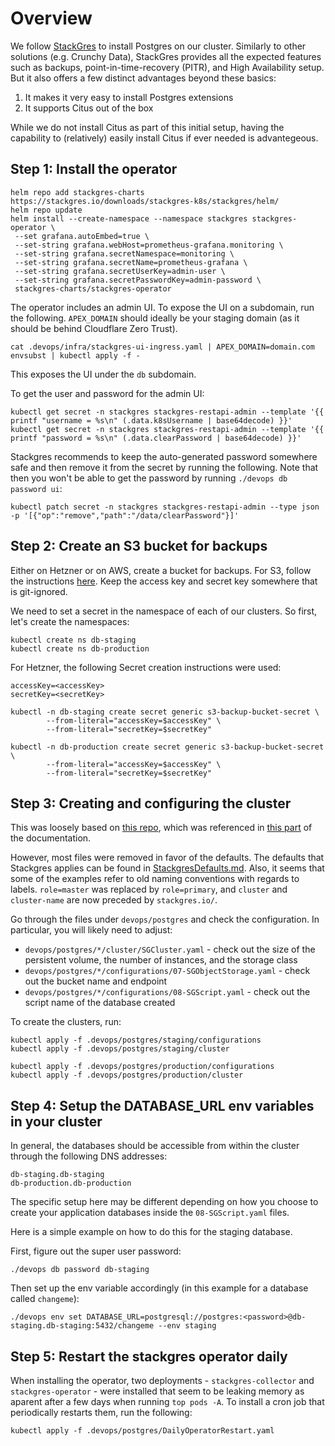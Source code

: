 # Overview

We follow [StackGres](https://stackgres.io/doc/latest/) to install Postgres on our cluster. Similarly to other solutions (e.g. Crunchy Data), StackGres provides all the expected features such as backups, point-in-time-recovery (PITR), and High Availability setup. But it also offers a few distinct advantages beyond these basics:

1. It makes it very easy to install Postgres extensions
2. It supports Citus out of the box

While we do not install Citus as part of this initial setup, having the capability to (relatively) easily install Citus if ever needed is advantegeous.

## Step 1: Install the operator

```shell
helm repo add stackgres-charts https://stackgres.io/downloads/stackgres-k8s/stackgres/helm/
helm repo update
helm install --create-namespace --namespace stackgres stackgres-operator \
 --set grafana.autoEmbed=true \
 --set-string grafana.webHost=prometheus-grafana.monitoring \
 --set-string grafana.secretNamespace=monitoring \
 --set-string grafana.secretName=prometheus-grafana \
 --set-string grafana.secretUserKey=admin-user \
 --set-string grafana.secretPasswordKey=admin-password \
 stackgres-charts/stackgres-operator
```

The operator includes an admin UI. To expose the UI on a subdomain, run the following. `APEX_DOMAIN` should ideally be your staging domain (as it should be behind Cloudflare Zero Trust).

```shell
cat .devops/infra/stackgres-ui-ingress.yaml | APEX_DOMAIN=domain.com envsubst | kubectl apply -f -
```

This exposes the UI under the `db` subdomain.

To get the user and password for the admin UI:

```shell
kubectl get secret -n stackgres stackgres-restapi-admin --template '{{ printf "username = %s\n" (.data.k8sUsername | base64decode) }}'
kubectl get secret -n stackgres stackgres-restapi-admin --template '{{ printf "password = %s\n" (.data.clearPassword | base64decode) }}'
```

Stackgres recommends to keep the auto-generated password somewhere safe and then remove it from the secret by running the following. Note that then you won't be able to get the password by running `./devops db password ui`:

```shell
kubectl patch secret -n stackgres stackgres-restapi-admin --type json -p '[{"op":"remove","path":"/data/clearPassword"}]'
```

## Step 2: Create an S3 bucket for backups

Either on Hetzner or on AWS, create a bucket for backups. For S3, follow the instructions [here](https://stackgres.io/doc/latest/administration/backups/eks/).
Keep the access key and secret key somewhere that is git-ignored.

We need to set a secret in the namespace of each of our clusters.
So first, let's create the namespaces:

```shell
kubectl create ns db-staging
kubectl create ns db-production
```

For Hetzner, the following Secret creation instructions were used:

```shell
accessKey=<accessKey>
secretKey=<secretKey>

kubectl -n db-staging create secret generic s3-backup-bucket-secret \
        --from-literal="accessKey=$accessKey" \
        --from-literal="secretKey=$secretKey"

kubectl -n db-production create secret generic s3-backup-bucket-secret \
        --from-literal="accessKey=$accessKey" \
        --from-literal="secretKey=$secretKey"
```

## Step 3: Creating and configuring the cluster

This was loosely based on [this repo](https://gitlab.com/ongresinc/stackgres.git), which was referenced in [this part](https://stackgres.io/doc/latest/administration/cluster-creation/best-practices/) of the documentation.

However, most files were removed in favor of the defaults. The defaults that Stackgres applies can be found in [StackgresDefaults.md](../StackgresDefaults.md). Also, it seems that some of the examples refer to old naming conventions with regards to labels. `role=master` was replaced by `role=primary`, and `cluster` and `cluster-name` are now preceded by `stackgres.io/`.

Go through the files under `devops/postgres` and check the configuration. In particular, you will likely need to adjust:

- `devops/postgres/*/cluster/SGCluster.yaml` - check out the size of the persistent volume, the number of instances, and the storage class
- `devops/postgres/*/configurations/07-SGObjectStorage.yaml` - check out the bucket name and endpoint
- `devops/postgres/*/configurations/08-SGScript.yaml` - check out the script name of the database created

To create the clusters, run:

```shell
kubectl apply -f .devops/postgres/staging/configurations
kubectl apply -f .devops/postgres/staging/cluster

kubectl apply -f .devops/postgres/production/configurations
kubectl apply -f .devops/postgres/production/cluster
```

## Step 4: Setup the DATABASE_URL env variables in your cluster

In general, the databases should be accessible from within the cluster through the following DNS addresses:
```shell
db-staging.db-staging
db-production.db-production
```

The specific setup here may be different depending on how you choose to create your application databases inside the `08-SGScript.yaml` files.

Here is a simple example on how to do this for the staging database.

First, figure out the super user password:
```shell
./devops db password db-staging
```

Then set up the env variable accordingly (in this example for a database called `changeme`):
```shell
./devops env set DATABASE_URL=postgresql://postgres:<password>@db-staging.db-staging:5432/changeme --env staging
```

## Step 5: Restart the stackgres operator daily

When installing the operator, two deployments - `stackgres-collector` and `stackgres-operator` - were installed that seem to be leaking memory as aparent after a few days when running `top pods -A`. To install a cron job that periodically restarts them, run the following:

```shell
kubectl apply -f .devops/postgres/DailyOperatorRestart.yaml
```